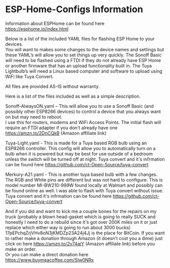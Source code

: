 # ESP-Home-Configs Information

Information about ESPHome can be found here https://esphome.io/index.html

Below is a list of the included YAML files for flashing ESP Home to your devices.  
You will want to makes some changes to the device names and settings but these YAML’s 
will allow you to set things up very quickly.  The Sonoff Basic will need to be 
flashed using a FTDI if they do not already have ESP Home or another firmware that 
has an upload functionality built in.  The Tuya Lightbulb’s will need a Linux based 
computer and software to upload using WiFi like Tuya Convert.

All files are provided AS-IS without warranty.

Here is a list of the files included as well as a simple description.


Sonoff-AlwaysON.yaml – This will allow you to use a Sonoff Basic (and possibly other 
ESP8266 devices) to control a device that you always want on but may need to reboot.  
I use this for routers, modems and WiFi Access Points.  The initial flash will require an
FTDI adapter if you don't already have one https://amzn.to/2DnCQkB (Amazon affiliate link)


Tuya-Light.yaml - This is made for a Tuya based RGB bulb using an ESP8266 controller.
This config will allow you to automatically turn on a bulb when it is powered but may be
best for use outside of a bedroom unless the switch will be turned off at night.
Tuya convert and it's infrmation can be found here https://github.com/ct-Open-Source/tuya-convert

Merkury-A21.yaml - This is another tuya based bulb with a few changes.  The RGB and White pins are 
different but was not hard to configure.  This is model number MI-BW210-999W found locally at Walmart 
and possibly can be found online as well.  I was able to flash with Tuya convert without issue.
Tuya convert and it's infrmation can be found here https://github.com/ct-Open-Source/tuya-convert


And if you did and want to kick me a couple bones for the repairs on my truck 
(probably a blown head-gasket which is going to really SUCK and honestly I need 
to do a rebuild since it's got over 200K miles on it or just replace which either 
way is going to run about 3000 bucks) 17pEPchqZrjVHv8oN3jKMDZp23A24j4Jj is the place for 
BitCoin.  If you want to rather make a donation through Amazon (it doesn't cost you a dime) 
just click on here https://amzn.to/2v74aiY (Amazon affiliate link) before you make an order.  
Or you can make a direct donation here https://www.buymeacoffee.com/Slw0NRx


